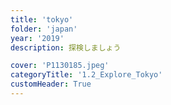 ```yaml
---
title: 'tokyo'
folder: 'japan'
year: '2019'
description: 探検しましょう

cover: 'P1130185.jpeg'
categoryTitle: '1.2_Explore_Tokyo'
customHeader: True
---
```


<photo-title-header :title="title" :description="description" :date="year">
  <template #header-image>
    <lottie-custom-image>
  </template>
</title-header>
